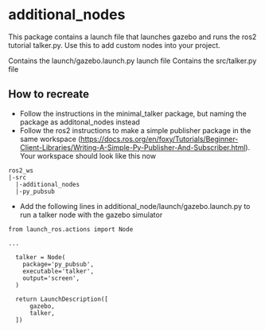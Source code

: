 # additional_nodes

This package contains a launch file that launches gazebo and runs the ros2 tutorial talker.py. Use this to add custom nodes into your project.

Contains the launch/gazebo.launch.py launch file
Contains the src/talker.py file

## How to recreate
- Follow the instructions in the minimal_talker package, but naming the package as additonal_nodes instead 
- Follow the ros2 instructions to make a simple publisher package in the same workspace (https://docs.ros.org/en/foxy/Tutorials/Beginner-Client-Libraries/Writing-A-Simple-Py-Publisher-And-Subscriber.html). Your workspace should look like this now
```
ros2_ws
|-src
  |-additional_nodes
  |-py_pubsub
```
- Add the following lines in additional_node/launch/gazebo.launch.py to run a talker node with the gazebo simulator
```
from launch_ros.actions import Node

...

  talker = Node(
    package='py_pubsub',
    executable='talker',
    output='screen',
  )

  return LaunchDescription([
      gazebo,
      talker,
  ])

```
